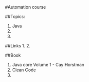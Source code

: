 #Automation course

##Topics:
1. Java
2.
3.

##Links
1.
2.

##Book
1. Java core Volume 1 - Cay Horstman
2. Clean Code
3. 